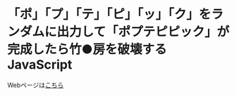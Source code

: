 # 「ポ」「プ」「テ」「ピ」「ッ」「ク」をランダムに出力して「ポプテピピック」が完成したら竹●房を破壊するJavaScript
Webページは[こちら](https://toliner.github.io/gen_pptp)
